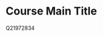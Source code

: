 <!--
author:   Your Name

email:    your@mail.org

version:  0.0.1

language: en

narrator: US English Female

comment:  Try to write a short comment about
          your course, multiline is also okay.

script:   https://cdnjs.cloudflare.com/ajax/libs/citation-js/0.5.5/citation.min.js
-->

# Course Main Title

<div class="citation-js">Q21972834</div>
